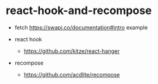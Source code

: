 # react-hook-and-recompose
- fetch https://swapi.co/documentation#intro example

- react hook
   - https://github.com/kitze/react-hanger
   
- recompose
   - https://github.com/acdlite/recompose
